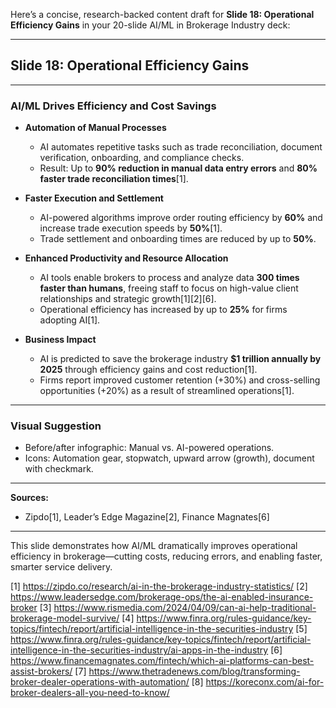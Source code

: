 Here’s a concise, research-backed content draft for **Slide 18: Operational Efficiency Gains** in your 20-slide AI/ML in Brokerage Industry deck:

---

## **Slide 18: Operational Efficiency Gains**

---

### **AI/ML Drives Efficiency and Cost Savings**

- **Automation of Manual Processes**
  - AI automates repetitive tasks such as trade reconciliation, document verification, onboarding, and compliance checks.
  - Result: Up to **90% reduction in manual data entry errors** and **80% faster trade reconciliation times**[1].

- **Faster Execution and Settlement**
  - AI-powered algorithms improve order routing efficiency by **60%** and increase trade execution speeds by **50%**[1].
  - Trade settlement and onboarding times are reduced by up to **50%**.

- **Enhanced Productivity and Resource Allocation**
  - AI tools enable brokers to process and analyze data **300 times faster than humans**, freeing staff to focus on high-value client relationships and strategic growth[1][2][6].
  - Operational efficiency has increased by up to **25%** for firms adopting AI[1].

- **Business Impact**
  - AI is predicted to save the brokerage industry **$1 trillion annually by 2025** through efficiency gains and cost reduction[1].
  - Firms report improved customer retention (+30%) and cross-selling opportunities (+20%) as a result of streamlined operations[1].

---

### **Visual Suggestion**
- Before/after infographic: Manual vs. AI-powered operations.
- Icons: Automation gear, stopwatch, upward arrow (growth), document with checkmark.

---

**Sources:**  
- Zipdo[1], Leader’s Edge Magazine[2], Finance Magnates[6]

---

This slide demonstrates how AI/ML dramatically improves operational efficiency in brokerage—cutting costs, reducing errors, and enabling faster, smarter service delivery.

[1] https://zipdo.co/research/ai-in-the-brokerage-industry-statistics/
[2] https://www.leadersedge.com/brokerage-ops/the-ai-enabled-insurance-broker
[3] https://www.rismedia.com/2024/04/09/can-ai-help-traditional-brokerage-model-survive/
[4] https://www.finra.org/rules-guidance/key-topics/fintech/report/artificial-intelligence-in-the-securities-industry
[5] https://www.finra.org/rules-guidance/key-topics/fintech/report/artificial-intelligence-in-the-securities-industry/ai-apps-in-the-industry
[6] https://www.financemagnates.com/fintech/which-ai-platforms-can-best-assist-brokers/
[7] https://www.thetradenews.com/blog/transforming-broker-dealer-operations-with-automation/
[8] https://koreconx.com/ai-for-broker-dealers-all-you-need-to-know/
